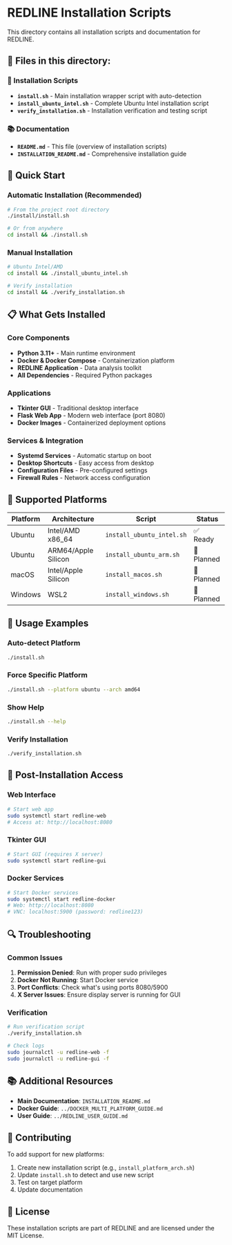 # REDLINE Installation Scripts

This directory contains all installation scripts and documentation for REDLINE.

## 📁 Files in this directory:

### 🚀 Installation Scripts
- **`install.sh`** - Main installation wrapper script with auto-detection
- **`install_ubuntu_intel.sh`** - Complete Ubuntu Intel installation script
- **`verify_installation.sh`** - Installation verification and testing script

### 📚 Documentation
- **`README.md`** - This file (overview of installation scripts)
- **`INSTALLATION_README.md`** - Comprehensive installation guide

## 🚀 Quick Start

### Automatic Installation (Recommended)
```bash
# From the project root directory
./install/install.sh

# Or from anywhere
cd install && ./install.sh
```

### Manual Installation
```bash
# Ubuntu Intel/AMD
cd install && ./install_ubuntu_intel.sh

# Verify installation
cd install && ./verify_installation.sh
```

## 📋 What Gets Installed

### Core Components
- **Python 3.11+** - Main runtime environment
- **Docker & Docker Compose** - Containerization platform
- **REDLINE Application** - Data analysis toolkit
- **All Dependencies** - Required Python packages

### Applications
- **Tkinter GUI** - Traditional desktop interface
- **Flask Web App** - Modern web interface (port 8080)
- **Docker Images** - Containerized deployment options

### Services & Integration
- **Systemd Services** - Automatic startup on boot
- **Desktop Shortcuts** - Easy access from desktop
- **Configuration Files** - Pre-configured settings
- **Firewall Rules** - Network access configuration

## 🎯 Supported Platforms

| Platform | Architecture | Script | Status |
|----------|-------------|---------|---------|
| Ubuntu | Intel/AMD x86_64 | `install_ubuntu_intel.sh` | ✅ Ready |
| Ubuntu | ARM64/Apple Silicon | `install_ubuntu_arm.sh` | 🚧 Planned |
| macOS | Intel/Apple Silicon | `install_macos.sh` | 🚧 Planned |
| Windows | WSL2 | `install_windows.sh` | 🚧 Planned |

## 🔧 Usage Examples

### Auto-detect Platform
```bash
./install.sh
```

### Force Specific Platform
```bash
./install.sh --platform ubuntu --arch amd64
```

### Show Help
```bash
./install.sh --help
```

### Verify Installation
```bash
./verify_installation.sh
```

## 🚀 Post-Installation Access

### Web Interface
```bash
# Start web app
sudo systemctl start redline-web
# Access at: http://localhost:8080
```

### Tkinter GUI
```bash
# Start GUI (requires X server)
sudo systemctl start redline-gui
```

### Docker Services
```bash
# Start Docker services
sudo systemctl start redline-docker
# Web: http://localhost:8080
# VNC: localhost:5900 (password: redline123)
```

## 🔍 Troubleshooting

### Common Issues
1. **Permission Denied**: Run with proper sudo privileges
2. **Docker Not Running**: Start Docker service
3. **Port Conflicts**: Check what's using ports 8080/5900
4. **X Server Issues**: Ensure display server is running for GUI

### Verification
```bash
# Run verification script
./verify_installation.sh

# Check logs
sudo journalctl -u redline-web -f
sudo journalctl -u redline-gui -f
```

## 📚 Additional Resources

- **Main Documentation**: `INSTALLATION_README.md`
- **Docker Guide**: `../DOCKER_MULTI_PLATFORM_GUIDE.md`
- **User Guide**: `../REDLINE_USER_GUIDE.md`

## 🤝 Contributing

To add support for new platforms:
1. Create new installation script (e.g., `install_platform_arch.sh`)
2. Update `install.sh` to detect and use new script
3. Test on target platform
4. Update documentation

## 📄 License

These installation scripts are part of REDLINE and are licensed under the MIT License.
